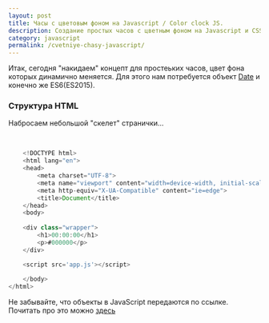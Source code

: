 ```yaml
---
layout: post
title: Часы с цветовым фоном на Javascript / Color clock JS.
description: Создание простых часов с цветным фоном на Javascript и CSS.
category: javascript
permalink: /cvetniye-chasy-javascript/
---
```


Итак, сегодня "накидаем" концепт для простеьких часов, цвет фона которых динамично меняется. Для этого нам потребуется объект [Date](https://learn.javascript.ru/datetime) и конечно же ES6(ES2015).

### Структура HTML
Набросаем небольшой "скелет" странички... 
<!--excerpt-->
<br />


```javascript
    <!DOCTYPE html>
    <html lang="en">
    <head>
        <meta charset="UTF-8">
        <meta name="viewport" content="width=device-width, initial-scale=1.0">
        <meta http-equiv="X-UA-Compatible" content="ie=edge">
        <title>Document</title>
    </head>
    <body>
    
    <div class="wrapper">
        <h1>00:00:00</h1>
        <p>#000000</p>
    </div>

    <script src='app.js'></script>
    
    </body>
</html>
```
Не забывайте, что объекты в JavaScript передаются по ссылке. Почитать про это можно [здесь](https://learn.javascript.ru/object)